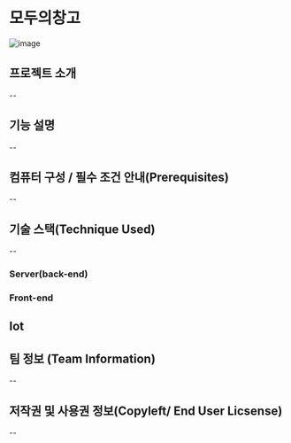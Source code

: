 # 모두의창고

![image](https://user-images.githubusercontent.com/81310047/136656888-fa7e05b1-0c0b-4081-b0ee-83eb59b970fd.png)

## 프로젝트 소개

--

## 기능 설명

--

## 컴퓨터 구성 / 필수 조건 안내(Prerequisites)

--

## 기술 스택(Technique Used)

--

### Server(back-end)

### Front-end

## Iot

## 팀 정보 (Team Information)

--
## 저작권 및 사용권 정보(Copyleft/ End User Licsense)

--
